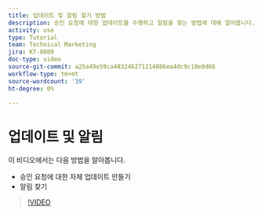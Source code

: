 ```yaml
---
title: 업데이트 및 알림 찾기 방법
description: 승인 요청에 대한 업데이트를 수행하고 알림을 찾는 방법에 대해 알아봅니다.
activity: use
type: Tutorial
team: Technical Marketing
jira: KT-8809
doc-type: video
source-git-commit: a25a49e59ca483246271214886ea4dc9c10e8d66
workflow-type: tm+mt
source-wordcount: '39'
ht-degree: 0%

---
```


# 업데이트 및 알림

이 비디오에서는 다음 방법을 알아봅니다.

* 승인 요청에 대한 자체 업데이트 만들기
* 알림 찾기

>[!VIDEO](https://video.tv.adobe.com/v/335109/?quality=12&learn=on)

<!---
learn more URLS
Tag others on updates
Update work
--->
